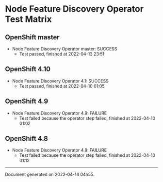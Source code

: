 
Node Feature Discovery Operator Test Matrix
===========================================

OpenShift master
----------------



* Node Feature Discovery Operator master: SUCCESS
  - Test passed, finished at 2022-04-13 23:51






OpenShift 4.10
--------------



* Node Feature Discovery Operator 4.1: SUCCESS
  - Test passed, finished at 2022-04-10 01:05






OpenShift 4.9
-------------



* Node Feature Discovery Operator 4.9: FAILURE
  - Test failed because the operator step failed, finished at 2022-04-10 01:02






OpenShift 4.8
-------------



* Node Feature Discovery Operator 4.8: FAILURE
  - Test failed because the operator step failed, finished at 2022-04-10 01:12






---
Document generated on 2022-04-14 04h55.
